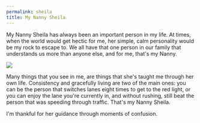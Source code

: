 ```yaml
---
permalink: sheila
title: My Nanny Sheila
---
```


My Nanny Sheila has always been an important person in my life. At times, when the world would get hectic for me, her simple, calm personality would be my rock to escape to. We all have that one person in our family that understands us more than anyone else, and for me, that's my Nanny. 

![][image-1]

Many things that you see in me, are things that she's taught me through her own life. Consistency and gracefully living are two of the main ones: you can be the person that switches lanes eight times to get to the red light, or you can enjoy the lane you're currently in, and without rushing, still beat the person that was speeding through traffic. That's my Nanny Sheila. 

I'm thankful for her guidance through moments of confusion.

[image-1]:	http://f.cl.ly/items/0c1k0N2b200Z2q3K1P31/Image.jpg